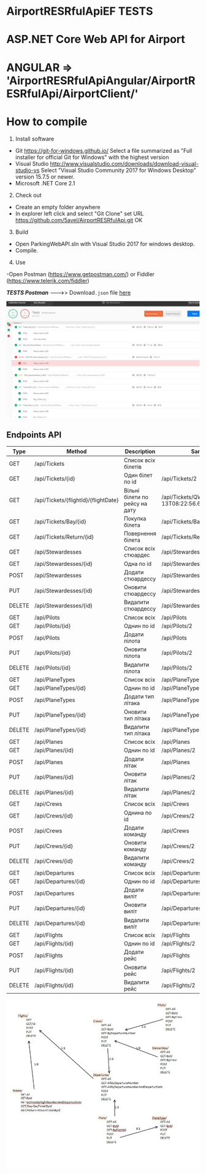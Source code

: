 # AirportRESRfulApiEF TESTS
ASP.NET Core Web API for Airport
==========================
ANGULAR => 'AirportRESRfulApiAngular/AirportRESRfulApi/AirportClient/'
=====================================

How to compile
==============

1. Install software

- Git
  https://git-for-windows.github.io/
  Select a file summarized as "Full installer for official Git for Windows"
   with the highest version
- Visual Studio
  http://www.visualstudio.com/downloads/download-visual-studio-vs
  Select "Visual Studio Community 2017 for Windows Desktop" version 15.7.5 or newer.
- Microsoft .NET Core 2.1

2. Check out

- Create an empty folder anywhere
- In explorer left click and select "Git Clone"
  set URL https://github.com/5avel/AirportRESRfulApi.git
  OK

3. Build

- Open ParkingWebAPI.sln with Visual Studio 2017 for windows desktop.
- Compile.

4. Use

-Open Postman (https://www.getpostman.com/) or Fiddler (https://www.telerik.com/fiddler)

***TESTS Postman*** --->> Download`.json` file [here](https://github.com/5avel/AirportRESRfulApiEFTests/blob/tests/AirportRESRfulApi.BLL.Tests/PSTests/AirPortTwst.postman_collection.json)

![REST](https://github.com/5avel/AirportRESRfulApiEFTests/blob/tests/AirportRESRfulApi.BLL.Tests/PSTests/pmTests.jpg)

## Endpoints API
Type |         Method        | Description                                                          | Sample
------|-----------------------|---------------------------------------------------------------------|--------------------------
GET   | /api/Tickets          | Список всіх бiлетiв                                                 |
GET   | /api/Tickets/{id}     | Один бiлет по id                                                    | /api/Tickets/2
GET   | /api/Tickets/{flightId}/{flightDate} | Вiльнi бiлети по рейсу на дату                       | /api/Tickets/QW11/2018-07-13T08:22:56.6404304+03:00
GET   | /api/Tickets/Bay/{id}  | Покупка бiлета                                                     | /api/Tickets/Bay/2
GET   | /api/Tickets/Return/{id}| Повернення бiлета                                                 | /api/Tickets/Return/2
GET   | /api/Stewardesses | Список всіх стюардес                                                    | /api/Stewardesses
GET   | /api/Stewardesses/{id}   | Одна по id                                                       | /api/Stewardesses/2
POST  | /api/Stewardesses   | Додати стюардессу                                                     | /api/Stewardesses
PUT   | /api/Stewardesses/{id}   | Оновити стюардессу                                               | /api/Stewardesses/2
DELETE| /api/Stewardesses/{id}    | Видалити стюардессу                                             | /api/Stewardesses/2
GET   | /api/Pilots           | Список всіх                                                         | /api/Pilots
GET   | /api/Pilots/{id}     | Однин по id                                                        | /api/Pilots/2
POST  | /api/Pilots          | Додати пiлота                                                      | /api/Pilots
PUT   | /api/Pilots/{id}     | Оновити пiлота                                                     | /api/Pilots/2
DELETE| /api/Pilots/{id}     | Видалити пiлота                                                    | /api/Pilots/2
GET   | /api/PlaneTypes       | Список всіх                                                         | /api/PlaneTypes
GET   | /api/PlaneTypes/{id}     | Однин по id                                                        | /api/PlaneTypes/2
POST  | /api/PlaneTypes          | Додати тип лiтака                                                      | /api/PlaneTypes
PUT   | /api/PlaneTypes/{id}     | Оновити тип лiтака                                                     | /api/PlaneTypes/2
DELETE| /api/PlaneTypes/{id}     | Видалити тип лiтака                                                    | /api/PlaneTypes/2
GET   | /api/Planes | Список всіх                                                         | /api/Planes
GET   | /api/Planes/{id}     | Однин по id                                                        | /api/Planes/2
POST  | /api/Planes          | Додати лiтак                                                      | /api/Planes
PUT   | /api/Planes/{id}     | Оновити лiтак                                                     | /api/Planes/2
DELETE| /api/Planes/{id}     | Видалити лiтак                                                    | /api/Planes/2
GET   | /api/Crews | Список всіх                                                         | /api/Crews
GET   | /api/Crews/{id}     | Однинa по id                                                        | /api/Crews/2
POST  | /api/Crews          | Додати команду                                                      | /api/Crews
PUT   | /api/Crews/{id}     | Оновити команду                                                     | /api/Crews/2
DELETE| /api/Crews/{id}     | Видалити команду                                                    | /api/Crews/2
GET   | /api/Departures         | Список всіх                                                         | /api/Departures
GET   | /api/Departures/{id}     | Однин по id                                                        | /api/Departures/2
POST  | /api/Departures          | Додати вилiт                                                      | /api/Departures
PUT   | /api/Departures/{id}     | Оновити вилiт                                                     | /api/Departures/2
DELETE| /api/Departures/{id}     | Видалити вилiт                                                    | /api/Departures/2  
GET   | /api/Flights          | Список всіх                                                         | /api/Flights
GET   | /api/Flights/{id}     | Однин по id                                                        | /api/Flights/2
POST  | /api/Flights          | Додати рейс                                                      | /api/Flights
PUT   | /api/Flights/{id}     | Оновити рейс                                                     | /api/Flights/2
DELETE| /api/Flights/{id}     | Видалити рейс                                                    | /api/Flights/2  

![REST](https://github.com/5avel/AirportRESRfulApi/blob/develop/123.jpg)
